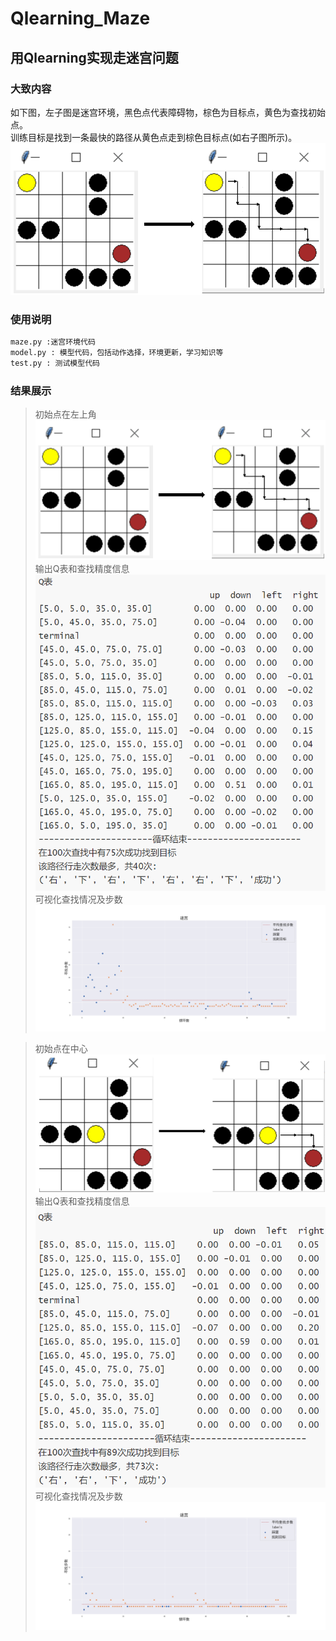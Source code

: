 # Qlearning_Maze
## 用Qlearning实现走迷宫问题
### 大致内容
如下图，左子图是迷宫环境，黑色点代表障碍物，棕色为目标点，黄色为查找初始点。<br>
训练目标是找到一条最快的路径从黄色点走到棕色目标点(如右子图所示)。
![图一](https://github.com/summershaaa/Qlearning_Maze/blob/master/Images/%E5%9B%BE%E4%B8%80%E7%BB%93%E5%90%88.PNG)
### 使用说明
```python 
maze.py :迷宫环境代码
model.py : 模型代码，包括动作选择，环境更新，学习知识等
test.py : 测试模型代码
```
### 结果展示
> 初始点在左上角
![图一](https://github.com/summershaaa/Qlearning_Maze/blob/master/Images/%E5%9B%BE%E4%B8%80%E7%BB%93%E5%90%88.PNG)
输出Q表和查找精度信息
![输出Q表和查找精度信息](https://github.com/summershaaa/Qlearning_Maze/blob/master/Images/%E7%BB%93%E6%9E%9C%E4%BF%A1%E6%81%AF1.PNG)
可视化查找情况及步数
![可视化查找情况及步数](https://github.com/summershaaa/Qlearning_Maze/blob/master/Images/%E5%9B%BE%E4%B8%80%E7%BB%93%E6%9E%9C.png)

> 初始点在中心
![图二](https://github.com/summershaaa/Qlearning_Maze/blob/master/Images/%E5%9B%BE%E4%BA%8C%E7%BB%93%E5%90%88.PNG)
输出Q表和查找精度信息
![输出Q表和查找精度信息](https://github.com/summershaaa/Qlearning_Maze/blob/master/Images/%E7%BB%93%E6%9E%9C%E4%BF%A1%E6%81%AF2.PNG)
可视化查找情况及步数
![可视化查找情况及步数](https://github.com/summershaaa/Qlearning_Maze/blob/master/Images/%E5%9B%BE%E4%BA%8C%E7%BB%93%E6%9E%9C.png)

